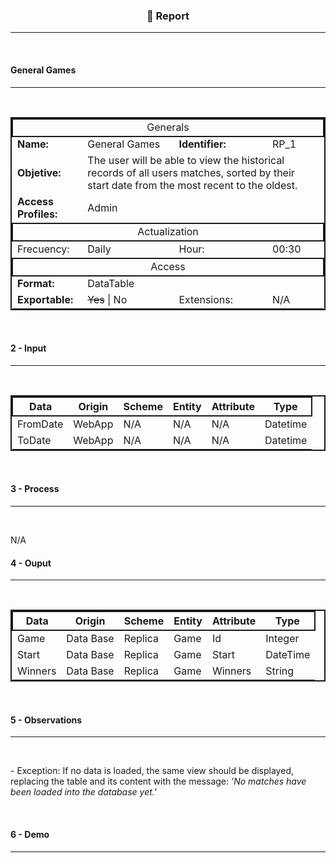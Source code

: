 <h3 align=center>📌 Report</h3>
<hr>
<br>

<h4>General Games</h4>
<hr>
<br>

<table style="border: 2px solid" align="center">
  <tbody>
    <tr style="border: 2px solid">
      <td align="center" colspan="4">Generals</td></tr>
    <tr>
    <tr>
      <td><strong>Name:</strong></td>
      <td>General Games</td>
      <td><strong>Identifier:</strong></td>
      <td>RP_1</td>
    </tr>
    <tr>
      <td><strong>Objetive:</strong></td>
      <td colspan="3">The user will be able to view the historical records of all users matches, sorted by their start date from the most recent to the oldest.</td>
    </tr>
    <tr>
      <td><strong>Access Profiles:</strong></td>
      <td colspan="3">Admin</td>
    </tr>
    <tr>
      <td style="border: 2px solid" align="center" colspan="4">Actualization</td></tr>
    <tr>
      <td>Frecuency:</td>
      <td>Daily</td>
      <td>Hour:</td>
      <td>00:30</td>
    </tr>
    <tr>
      <td style="border: 2px solid" align="center" colspan="4">Access</td></tr>
    <tr>
    <tr>
      <td><strong>Format:</strong></td>
      <td colspan="3">DataTable</td>
    </tr>
    <tr>
      <td><strong>Exportable:</strong></td>
      <td> <del>Yes</del> | No </td>
      <td>Extensions:</td>
      <td>N/A</td>
    </tr>
  </tbody>
</table>
<br>

<h4>2 - Input</h4>
<hr>
<br>

<table style="border: 2px solid" align="center">
  <thead>
    <tr style="border: 2px solid">
      <th align="center">Data</th>
      <th align="center">Origin</th>
      <th align="center">Scheme</th>
      <th align="center">Entity</th>
      <th align="center">Attribute</th>
      <th align="center">Type</th>
    </tr>
  </thead>
  <tbody>
    <tr>
      <td>FromDate</td>
      <td>WebApp</td>
      <td>N/A</td>
      <td>N/A</td>
      <td>N/A</td>
      <td>Datetime</td>
    </tr>
    <tr>
      <td>ToDate</td>
      <td>WebApp</td>
      <td>N/A</td>
      <td>N/A</td>
      <td>N/A</td>
      <td>Datetime</td>
    </tr>
  </tbody>
</table>
<br>

<h4>3 - Process</h4>
<hr>
<br>

N/A

<h4>4 - Ouput</h4>
<hr>
<br>

<table style="border: 2px solid" align="center">
  <thead>
    <tr style="border: 2px solid">
      <th align="center">Data</th>
      <th align="center">Origin</th>
      <th align="center">Scheme</th>
      <th align="center">Entity</th>
      <th align="center">Attribute</th>
      <th align="center">Type</th>
    </tr>
  </thead>
  <tbody>
    <tr>
      <td>Game</td>
      <td>Data Base</td>
      <td>Replica</td>
      <td>Game</td>
      <td>Id</td>
      <td>Integer</td>
    </tr>
    <tr>
      <td>Start</td>
      <td>Data Base</td>
      <td>Replica</td>
      <td>Game</td>
      <td>Start</td>
      <td>DateTime</td>
    </tr>
    <tr>
      <td>Winners</td>
      <td>Data Base</td>
      <td>Replica</td>
      <td>Game</td>
      <td>Winners</td>
      <td>String</td>
    </tr>
  </tbody>
</table>
<br>

<h4>5 - Observations</h4>
<hr>
<br>

<p>- Exception: If no data is loaded, the same view should be displayed, replacing the table and its content with the message: <i>'No matches have been loaded into the database yet.'</i>
<p>
<br>

<h4>6 - Demo</h4><hr>
<br>
